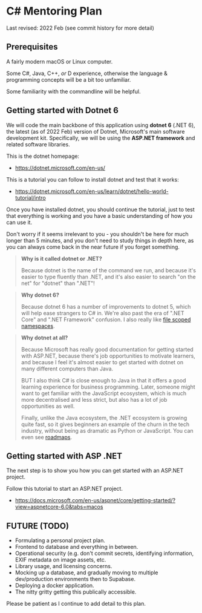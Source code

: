 # C# Mentoring Plan

Last revised: 2022 Feb (see commit history for more detail)


## Prerequisites

A fairly modern macOS or Linux computer.

Some C#, Java, C++, _or_ D experience, otherwise the language & programming concepts will be a bit too unfamiliar.

Some familiarity with the commandline will be helpful.

## Getting started with Dotnet 6

We will code the main backbone of this application using **dotnet 6** (.NET 6), the latest (as of 2022 Feb) version of Dotnet, Microsoft's main software development kit. Specifically, we will be using the **ASP.NET framework** and related software libraries.

This is the dotnet homepage:

- https://dotnet.microsoft.com/en-us/

This is a tutorial you can follow to install dotnet and test that it works:

- https://dotnet.microsoft.com/en-us/learn/dotnet/hello-world-tutorial/intro

Once you have installed dotnet, you should continue the tutorial, just to test that everything is working and you have a basic understanding of how you can use it.

Don't worry if it seems irrelevant to you - you shouldn't be here for much longer than 5 minutes, and you don't need to study things in depth here, as you can always come back in the near future if you forget something.

> **Why is it called dotnet or .NET?**
> 
> Because dotnet is the name of the command we run,
> and because it's easier to type fluently than .NET,
> and it's also easier to search "on the net" for "dotnet" than ".NET"!

> **Why dotnet 6?**
> 
> Because dotnet 6 has a number of improvements to dotnet 5,
> which will help ease strangers to C# in.
> We're also past the era of ".NET Core" and ".NET Framework" confusion.
> I also really like [file scoped namespaces](https://devblogs.microsoft.com/dotnet/announcing-net-6/#file-scoped-namespaces).

> **Why dotnet at all?**
> 
> Because Microsoft has really good documentation for getting started with ASP.NET,
> because there's job opportunities to motivate learners,
> and because I feel it's almost easier to get started with dotnet on many different
> computers than Java.
> 
> BUT I also think C# is close enough to Java in that it offers a good learning experience
> for business programming. Later, someone might want to get familiar with the JavaScript ecosystem,
> which is much more decentralised and less strict, but also has a lot of job opportunities as well.
> 
> Finally, unlike the Java ecosystem, the .NET ecosystem is growing quite fast, so it gives
> beginners an example of the churn in the tech industry, without being as dramatic as Python or JavaScript.
> You can even see [roadmaps](https://themesof.net/roadmap?product=.NET&release=7.0).

## Getting started with ASP .NET

The next step is to show you how you can get started with an ASP.NET project.

Follow this tutorial to start an ASP.NET project.

- https://docs.microsoft.com/en-us/aspnet/core/getting-started/?view=aspnetcore-6.0&tabs=macos

## FUTURE (TODO)

- Formulating a personal project plan.
- Frontend to database and everything in between.
- Operational security (e.g. don't commit secrets, identifying information, EXIF metadata on image assets, etc.
- Library usage, and licensing concerns.
- Mocking up a database, and gradually moving to multiple dev/production environments then to Supabase.
- Deploying a docker application.
- The nitty gritty getting this publically accessible.

Please be patient as I continue to add detail to this plan.
